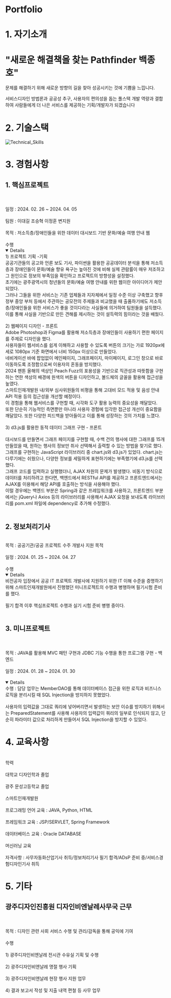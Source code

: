 <h1>Portfolio</h1>

# 1. 자기소개
<h1>"새로운 해결책을 찾는 Pathfinder 백종호"</h1>

문제를 해결하기 위해 새로운 방향의 길을 찾아 성공시키는 것에 기쁨을 느낍니다.

서비스디자인 방법론과 공공성 추구, 사용자의 편의성을 돕는 풀스택 개발 역량과 결합하여 사람들에게 더 나은 서비스를 제공하는 기획/개발자가 되겠습니다


# 2. 기술스택

![Technical_Skills](https://github.com/baekdori/Portfolio/assets/155928591/bc424cb2-ca64-4e01-b152-e2179e9af012)


# 3. 경험사항
<h2>1. 핵심프로젝트</h2>
<br>
<br>
일정 : 2024. 02. 26 ~ 2024. 04. 05
<br>
<br>
팀원 : 이대길 조승혁 이정훈 변지원
<br>
<br>
목적 : 저소득층/장애인들을 위한 데이터 대시보드 기반 문화/예술 여행 안내 웹
<br>
<br>
수행
<details open>
1) 프로젝트 기획 -기획
<br>
공공기관들의 공고와 언론 보도 기사, 파이썬을 활용한 공공데이터 분석을 통해 저소득층과 장애인들이 문화/예술 향유 욕구는 높아진 것에 비해 실제 관람률이 매우 저조하고 그 원인으로 정보의 부족임을 확인하고 프로젝트의 방향성을 설정했다.
<br>
초기에는 광주광역시의 청년들의 문화/예술 여행 안내를 위한 웹이란 아이디어가 제안되었다.
<br>
그러나 그들을 위한 서비스는 기존 업체들과 지자체에서 일정 수준 이상 구축했고 향후 정부 중앙 부처 등에서 주관하는 공모전의 주제들과 비교했을 때 출품하기에도 저소득층/장애인들을 위한 서비스가 좋을 것이다라는 사실들에 의거하여 팀원들을 설득했다.
<br>
이를 통해 사실을 기반으로 만든 견해를 제시하는 것이 설득력의 힘이라는 것을 배웠다.
<br>
<br>
2) 웹페이지 디자인 - 프론트
<br>
Adobe Photoshop과 Figma를 활용해 저소득층과 장애인들이 사용하기 편한 페이지를 주제로 디자인을 했다. 
<br>
사용자들이 웹서비스를 쉽게 이해하고 사용할 수 있도록 버튼의 크기는 가로 1920px에 세로 1080px 기준 화면에서 너비 150px 이상으로 만들었다. 
<br>
네비게이션 바에 팝업없이 메인페이지, 그래프페이지, 마이페이지, 로그인 창으로 바로 이동하도록 조정함으로써 이용자의 혼동을 방지했다.
<br>
2024 팬톤 올해의 색상인 Peach Fuzz의 포용성을 기반으로 직관성과 따뜻함을 구현하는 연한 색상의 배경에 원색의 버튼을 디자인하고, 볼드체의 글꼴을 활용해 접근성을 높였다. 
<br>
스마트인재개발원 내/외부 심사위원들의 비평을 통해 고대비 모드 적용 및 음성 안내 API 적용 등의 접근성을 개선할 예정이다.
<br>
이 경험을 통해 웹서비스를 구현할 때, 시각화 도구 활용 능력의 중요성을 깨달았다.
<br>
또한 단순히 기능적인 측면뿐만 아니라 사용자 경험에 입각한 접근성 개선이 중요함을 깨달았다. 또한 다양한 피드백을 받아들이고 이를 통해 성장하는 것의 가치를 느꼈다.
<br>
<br>
3) d3.js를 활용한 동적 데이터 그래프 구현 - 프론트<br>
<br>
대시보드를 만들면서 그래프 페이지를 구현할 때, 수백 건의 행사에 대한 그래프를 15개 만들었을 때, 원하는 행사의 정보만 취사 선택해서 출력할 수 있는 방법을 찾기로 했다.
<br>
그래프를 구현하는 JavaScript 라이브러리 중 chart.js와 d3.js가 있었다. chart.js는 다루기에는 쉬웠으나, 다양한 정보를 세밀하게 표현하기에는 부족했기에 d3.js를 선택했다.
<br>
그래프 코드를 입력하고 실행했더니, AJAX 차원의 문제가 발생했다. 비동기 방식으로 데이터를 처리하려고 한다면, 백엔드에서 RESTful API를 제공하고 프론트엔드에서는 AJAX를 이용해서 해당 API를 호출하는 방식을 사용해야 했다.
<br>
이럴 경우에는 백엔드 부분은 Spring과 같은 프레임워크를 사용하고, 프론트엔드 부분에서는 jQuery나 Axios 등의 라이브러리를 사용해서 AJAX 요청을 보내도록 라이브러리를 pom.xml 파일에 dependency로 추가해 수정했다.
<br>  
</details>


<br>
<h2>2. 정보처리기사</h2>
<br>
목적 : 공공기관/공공 프로젝트 수주 개발사 지원 목적
<br>
<br>
일정 : 2024. 01. 25 ~ 2024. 04. 27
<br>
<br>
수행
<details open>
  비전공자 입장에서 공공 IT 프로젝트 개발사에 지원하기 위한 IT 이해 수준을 증명하기 위해 스마트인재개발원에서 진행했던 미니프로젝트의 수행과 병행하며 필기시험 준비를 했다.
<br>
<br>
필기 합격 이후 핵심프로젝트 수행과 실기 시험 준비 병행 중이다.
</details>

<br>
<h2>3. 미니프로젝트</h2>
<br>
<br>
목적 : JAVA를 활용해 MVC 패턴 구현과 JDBC 기능 수행을 통한 프로그램 구현 - 백엔드
<br>
<br>
일정 : 2024. 01. 28 ~ 2024. 01. 30
<br>
<br>
<details open>
수행 : 담당 업무는 MemberDAO를 통해 데이터베이스 접근을 위한 로직과 비즈니스 로직을 분리시킬 때 SQL Injection을 방지하지 못했었다. 
<br>
<br>
사용자의 입력값을 그대로 쿼리에 넣어버리면서 발생하는 보안 이슈를 방지하기 위해서는 PreparedStatement를 사용해 사용자의 입력값이 쿼리의 일부로 인식되지 않고, 단순히 파라미터 값으로 처리하게 만들어서 SQL Injection을 방지할 수 있었다.
</details>

# 4. 교육사항
<br>
학력
<br>
<br>
대학교 디자인학과 졸업
<br>
<br>
광주 문성고등학교 졸업
<br>
<br>
스마트인재개발원
<br>
<br>
프로그래밍 언어 교육 : JAVA, Python, HTML
<br>
<br>
프레임워크 교육 : JSP/SERVLET, Spring Framework
<br>
<br>
데이터베이스 교육 : Oracle DATABASE
<br>
<br>
머신러닝 교육
<br>
<br>
자격사항 : 사무자동화산업기사 취득/정보처리기사 필기 합격/ADsP 준비 중/서비스경험디자인기사 취득

# 5. 기타

<h2>광주디자인진흥원 디자인비엔날레사무국 근무</h2>
<br>
<br>
목적 : 디자인 관련 사회 서비스 수행 및 관리/감독을 통해 공익에 기여
<br>
<br>
수행
<br>
<br>
1) 광주디자인비엔날레 전시관 수유실 기획 및 수행
<br>
<br>
2) 광주디자인비엔날레 명절 행사 기획
<br>
<br>
3) 광주디자인비엔날레 현장 행사 지원 업무
<br>
<br>
4) 결과 보고서 작성 및 지출 내역 편철 등 사무 업무
